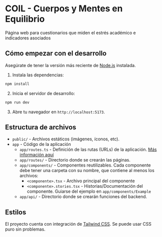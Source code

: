 # COIL - Cuerpos y Mentes en Equilibrio

Página web para cuestionarios que miden el estrés académico e indicadores asociados

## Cómo empezar con el desarrollo

Asegúrate de tener la versión más reciente de [Node.js](https://nodejs.org/) instalada.

1. Instala las dependencias:

```bash
npm install
```

2. Inicia el servidor de desarrollo:

```bash
npm run dev
```

3. Abre tu navegador en `http://localhost:5173`.

## Estructura de archivos

- `public/` - Archivos estáticos (imágenes, íconos, etc).
- `app` - Código de la aplicación
    - `app/routes.ts` - Definición de las rutas (URLs) de la aplicación. [Más información aquí](https://reactrouter.com/start/framework/routing)
    - `app/routes/` - Directorio donde se crearán las páginas.
    - `app/components/` - Componentes reutilizables. Cada componente debe tener una carpeta con su nombre, que contiene al menos los archivos:
        - `<componente>.tsx` - Archivo principal del componente
        - `<componente>.stories.tsx` - Historias/Documentación del componente. Guiarse del ejemplo en `app/components/Example`
    - `app/api/` - Directorio donde se crearán funciones del backend.

## Estilos

El proyecto cuenta con integración de [Tailwind CSS](https://tailwindcss.com/). Se puede usar CSS puro sin problemas.
